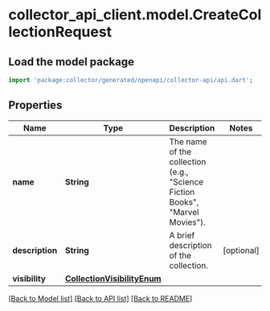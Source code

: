 # collector_api_client.model.CreateCollectionRequest

## Load the model package
```dart
import 'package:collector/generated/openapi/collector-api/api.dart';
```

## Properties
Name | Type | Description | Notes
------------ | ------------- | ------------- | -------------
**name** | **String** | The name of the collection (e.g., \"Science Fiction Books\", \"Marvel Movies\"). | 
**description** | **String** | A brief description of the collection. | [optional] 
**visibility** | [**CollectionVisibilityEnum**](CollectionVisibilityEnum.md) |  | 

[[Back to Model list]](../README.md#documentation-for-models) [[Back to API list]](../README.md#documentation-for-api-endpoints) [[Back to README]](../README.md)


